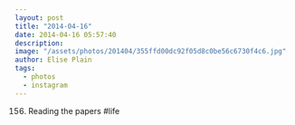 ```yaml
---
layout: post
title: "2014-04-16"
date: 2014-04-16 05:57:40
description: 
image: "/assets/photos/201404/355ffd00dc92f05d8c0be56c6730f4c6.jpg"
author: Elise Plain
tags: 
  - photos
  - instagram
---
```


156. Reading the papers #life
<p></p>
